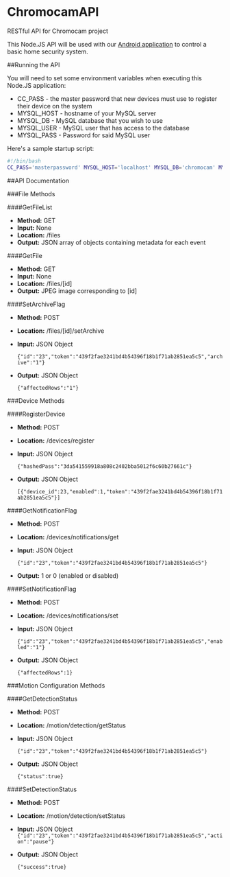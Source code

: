 # ChromocamAPI
RESTful API for Chromocam project

This Node.JS API will be used with our [Android application](https://github.com/ZhangC1459/Chromocam) to control a basic home security system.

##Running the API

You will need to set some environment variables when executing this Node.JS application:

 - CC_PASS - the master password that new devices must use to register their device on the system
 - MYSQL_HOST - hostname of your MySQL server
 - MYSQL_DB - MySQL database that you wish to use
 - MYSQL_USER - MySQL user that has access to the database
 - MYSQL_PASS - Password for said MySQL user

Here's a sample startup script:
```bash
#!/bin/bash
CC_PASS='masterpassword' MYSQL_HOST='localhost' MYSQL_DB='chromocam' MYSQL_USER='dbuser' MYSQL_PASS='password' node server
```
##API Documentation

###File Methods

####GetFileList

- **Method:** GET
- **Input:** None
- **Location:** /files
- **Output:** JSON array of objects containing metadata for each event

####GetFile
- **Method:** GET
- **Input:** None
- **Location:** /files/[id]
- **Output:** JPEG image corresponding to [id]

####SetArchiveFlag
- **Method:** POST
- **Location:** /files/[id]/setArchive
- **Input:** JSON Object

  `{"id":"23","token":"439f2fae3241bd4b54396f18b1f71ab2851ea5c5","archive":"1"}`
- **Output:** JSON Object

  `{"affectedRows":"1"}`

###Device Methods

####RegisterDevice
- **Method:** POST
- **Location:** /devices/register
- **Input:** JSON Object

  `{"hashedPass":"3da541559918a808c2402bba5012f6c60b27661c"}`
- **Output:** JSON Object

  `[{"device_id":23,"enabled":1,"token":"439f2fae3241bd4b54396f18b1f71ab2851ea5c5"}]`

####GetNotificationFlag
- **Method:** POST
- **Location:** /devices/notifications/get
- **Input:** JSON Object

  `{"id":"23","token":"439f2fae3241bd4b54396f18b1f71ab2851ea5c5"}`
- **Output:** 1 or 0 (enabled or disabled)

####SetNotificationFlag
- **Method:** POST
- **Location:** /devices/notifications/set
- **Input:** JSON Object

  `{"id":"23","token":"439f2fae3241bd4b54396f18b1f71ab2851ea5c5","enabled":"1"}`
- **Output:** JSON Object

  `{"affectedRows":1}`

###Motion Configuration Methods

####GetDetectionStatus
- **Method:** POST
- **Location:** /motion/detection/getStatus
- **Input:** JSON Object

  `{"id":"23","token":"439f2fae3241bd4b54396f18b1f71ab2851ea5c5"}`
- **Output:** JSON Object

  `{"status":true}`

####SetDetectionStatus
- **Method:** POST
- **Location:** /motion/detection/setStatus
- **Input:** JSON Object
  `{"id":"23","token":"439f2fae3241bd4b54396f18b1f71ab2851ea5c5","action":"pause"}`
- **Output:** JSON Object

  `{"success":true}`
